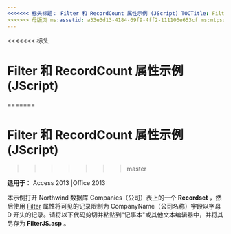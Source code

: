 ```yaml
---
<<<<<<< 标头标题： Filter 和 RecordCount 属性示例 (JScript) TOCTitle: Filter 和 RecordCount 属性示例 (JScript) === 标题： Filter 和 RecordCount 属性示例 (JScript) TOCTitle： 筛选器和RecordCount 属性示例 (JScript)
>>>>>>> 母版页 ms:assetid: a33e3d13-4184-69f9-4ff2-111106e653cf ms:mtpsurl: https://msdn.microsoft.com/library/JJ249755(v=office.15) ms:contentKeyID: 48546780 ms.date: 09/18/2015 mtps_version: office.15.aspx
---
```


<<<<<<< 标头
# <a name="filter-and-recordcount-properties-example-jscript"></a>Filter 和 RecordCount 属性示例 (JScript)
=======
# <a name="filter-and-recordcount-properties-example-jscript"></a>Filter 和 RecordCount 属性示例 (JScript)
>>>>>>> master


**适用于**： Access 2013 |Office 2013

本示例打开 Northwind 数据库 Companies（公司）表上的一个 **Recordset** ，然后使用 [Filter](filter-property-ado.md) 属性将可见的记录限制为 CompanyName（公司名称）字段以字母 D 开头的记录。请将以下代码剪切并粘贴到"记事本"或其他文本编辑器中，并将其另存为 **FilterJS.asp** 。

